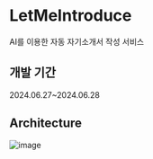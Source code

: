 # LetMeIntroduce
AI를 이용한 자동 자기소개서 작성 서비스
## 개발 기간
2024.06.27~2024.06.28
## Architecture
![image](https://github.com/zoid79/LetMeIntroduce/assets/87366543/b258316e-b612-48bf-bb9f-368fff38b58e)

